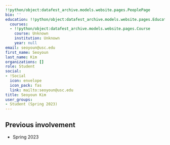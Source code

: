 ```yaml
---
!!python/object:datafest_archive.models.website.pages.PeoplePage
bio: ''
education: !!python/object:datafest_archive.models.website.pages.Education
  courses:
  - !!python/object:datafest_archive.models.website.pages.Course
    course: Unknown
    institution: Unknown
    year: null
email: seoyoun@usc.edu
first_name: Seoyoun
last_name: Kim
organizations: []
role: Student
social:
- !Social
  icon: envelope
  icon_pack: fas
  link: mailto:seoyoun@usc.edu
title: Seoyoun Kim
user_groups:
- Student (Spring 2023)
---
```



## Previous involvement

* Spring 2023

